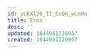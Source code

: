 ```yaml
---
id: yLKXl26_II_EuQk_wLmHn
title: Eros
desc: ''
updated: 1644961726957
created: 1644961726957
---
```


